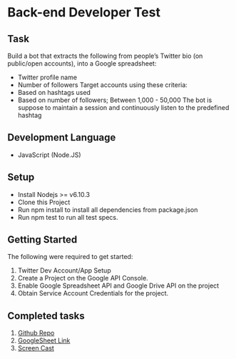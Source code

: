 # Back-end Developer Test

## Task
Build a bot that extracts the following from people’s Twitter bio (on public/open accounts), into a Google spreadsheet:
* Twitter profile name
* Number of followers
Target accounts using these criteria:
* Based on hashtags used
* Based on number of followers; Between 1,000 - 50,000
The bot is suppose to maintain a session and continuously listen to the predefined hashtag

## Development Language
* JavaScript (Node.JS)

## Setup
* Install Nodejs >= v6.10.3
* Clone this Project
* Run npm install to install all dependencies from package.json
* Run npm test to run all test specs.

## Getting Started
The following were required to get started:
1. Twitter Dev Account/App Setup
2. Create a Project on the Google API Console.
3. Enable Google Spreadsheet API and Google Drive API on the project
4. Obtain Service Account Credentials for the project.

## Completed tasks
1. [Github Repo](https://github.com/olawolemoses/backend-test-I)
2. [GoogleSheet Link](https://bit.ly/2p35tZW)
3. [Screen Cast](https://bit.ly/2Oev2Cn)
